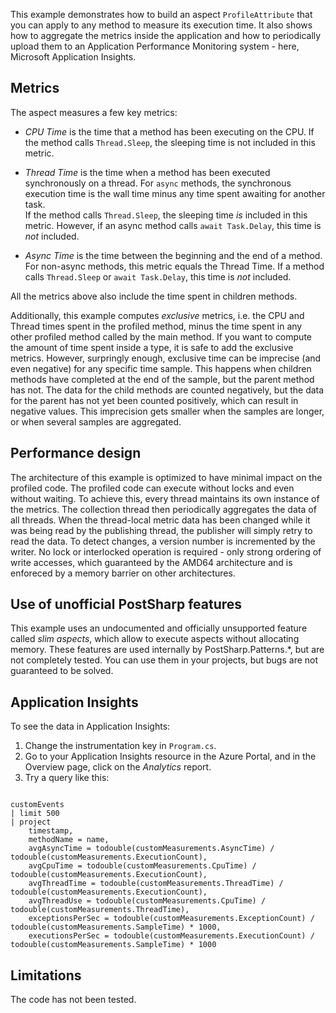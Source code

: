 This example demonstrates how to build an aspect `ProfileAttribute` that you can apply to any method to measure 
its execution time. It also shows how to aggregate the metrics inside the application and how to periodically
upload them to an Application Performance Monitoring system - here, Microsoft Application Insights.

## Metrics

The aspect measures a few key metrics:

 * *CPU Time* is the time that a method has been executing on the CPU. If the method calls `Thread.Sleep`, the
   sleeping time is not included in this metric.
 
 * *Thread Time* is the time when a method has been executed synchronously on a thread. For `async` methods, 
    the synchronous execution time is the wall time minus any time spent awaiting for another task.  
	If the method calls `Thread.Sleep`, the  sleeping time *is* included in this metric. However, if an async
	method calls `await Task.Delay`, this time is *not* included.
    
 * *Async Time* is the time between the beginning and the end of a method. For non-async methods, this metric
	equals the Thread Time. If a method calls `Thread.Sleep` or `await Task.Delay`, this time is *not* included.

All the metrics above also include the time spent in children methods.

Additionally, this example computes *exclusive* metrics, i.e. the CPU and Thread times spent in the profiled
method, minus the time spent in any other profiled method called by the main method. If you want to compute
the amount of time spent inside a type, it is safe to add the exclusive metrics. However, surpringly enough,
exclusive time can be imprecise (and even negative) for any specific time sample. This happens when children
methods have completed at the end of the sample, but the parent method has not. The data for the child methods
are counted negatively, but the data for the parent has not yet been counted positively, which can result in
negative values. This imprecision gets smaller when the samples are longer, or when several samples are aggregated. 

## Performance design

The architecture of this example is optimized to have minimal impact on the profiled code. The profiled code
can execute without locks and even without waiting. To achieve this, every thread maintains its own instance
of the metrics. The collection thread then periodically aggregates the data of all threads. When the thread-local 
metric data has been changed while it was being read by the publishing thread, the publisher will simply retry
to read the data. To detect changes, a version number is incremented by the writer. No lock or interlocked
operation is required - only strong ordering of write accesses, which guaranteed by the AMD64 architecture
and is enforeced by a memory barrier on other architectures.

## Use of unofficial PostSharp features

This example uses an undocumented and officially unsupported feature called *slim aspects*, which allow
to execute aspects without allocating memory. These features are used internally by PostSharp.Patterns.*, 
but are not completely tested. You can use them in your projects, but bugs are not guaranteed to be solved.
   
## Application Insights

To see the data in Application Insights:

1. Change the instrumentation key in `Program.cs`.
2. Go to your Application Insights resource in the Azure Portal, and in the Overview page, click on the
   *Analytics* report.
3. Try a query like this:

```

customEvents
| limit 500
| project  
    timestamp,
    methodName = name, 
    avgAsyncTime = todouble(customMeasurements.AsyncTime) / todouble(customMeasurements.ExecutionCount),
    avgCpuTime = todouble(customMeasurements.CpuTime) / todouble(customMeasurements.ExecutionCount),
    avgThreadTime = todouble(customMeasurements.ThreadTime) / todouble(customMeasurements.ExecutionCount),
    avgThreadUse = todouble(customMeasurements.CpuTime) / todouble(customMeasurements.ThreadTime),
    exceptionsPerSec = todouble(customMeasurements.ExceptionCount) / todouble(customMeasurements.SampleTime) * 1000,
    executionsPerSec = todouble(customMeasurements.ExecutionCount) / todouble(customMeasurements.SampleTime) * 1000

```


## Limitations

The code has not been tested.


